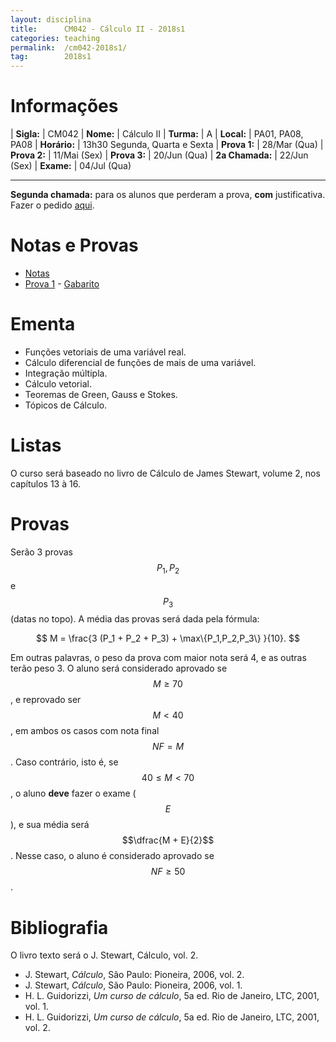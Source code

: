 ```yaml
---
layout: disciplina
title:      CM042 - Cálculo II - 2018s1
categories: teaching
permalink:  /cm042-2018s1/
tag:        2018s1
---
```


# Informações

  | **Sigla:**      | CM042
  | **Nome:**       | Cálculo II
  | **Turma:**      | A
  | **Local:**      | PA01, PA08, PA08
  | **Horário:**    | 13h30 Segunda, Quarta e Sexta
  | **Prova 1:**    | 28/Mar (Qua)
  | **Prova 2:**    | 11/Mai (Sex)
  | **Prova 3:**    | 20/Jun (Qua)
  | **2a Chamada:** | 22/Jun (Sex)
  | **Exame:**      | 04/Jul (Qua)

---

**Segunda chamada:** para os alunos que perderam a prova, **com** justificativa.
Fazer o pedido [aqui](http://www.mat.ufpr.br/departamento/documentos.html).

# Notas e Provas

- [Notas]({{site.baseurl}}/disciplinas/cm042/2018s1/notas.pdf)
- [Prova 1]({{site.baseurl}}/disciplinas/cm042/2018s1/prova1.pdf) -
[Gabarito]({{site.baseurl}}/disciplinas/cm042/2018s1/prova1-gabarito.pdf)

# Ementa

  - Funções vetoriais de uma variável real.
  - Cálculo diferencial de funções de mais de uma variável.
  - Integração múltipla.
  - Cálculo vetorial.
  - Teoremas de Green, Gauss e Stokes.
  - Tópicos de Cálculo.

# Listas

O curso será baseado no livro de Cálculo de James Stewart, volume 2, nos
capítulos 13 à 16.

# Provas

Serão 3 provas $$P_1, P_2$$ e $$P_3$$ (datas no topo). A média das
provas será dada pela fórmula:

$$ M = \frac{3 (P_1 + P_2 + P_3) + \max\{P_1,P_2,P_3\} }{10}. $$

Em outras palavras, o peso da prova com maior nota será 4, e as outras terão peso 3.
O aluno será considerado aprovado se $$M \geq 70$$, e reprovado ser $$M < 40$$, em ambos
os casos com nota final $$NF = M$$.
Caso contrário, isto é, se $$40 \leq M < 70$$, o aluno **deve** fazer o exame ($$E$$),
e sua média será $$\dfrac{M + E}{2}$$. Nesse caso, o aluno é considerado aprovado
se $$NF \geq 50$$.

# Bibliografia

O livro texto será o J. Stewart, Cálculo, vol. 2.

  - J. Stewart, _Cálculo_, São Paulo: Pioneira, 2006, vol. 2.
  - J. Stewart, _Cálculo_, São Paulo: Pioneira, 2006, vol. 1.
  - H. L. Guidorizzi, _Um curso de cálculo_, 5a ed. Rio de Janeiro, LTC, 2001,
    vol. 1.
  - H. L. Guidorizzi, _Um curso de cálculo_, 5a ed. Rio de Janeiro, LTC, 2001,
    vol. 2.
